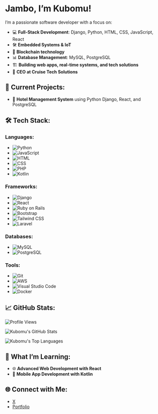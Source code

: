 # Jambo, I’m Kubomu!

I’m a passionate software developer with a focus on:

- 💻 **Full-Stack Development**: Django, Python, HTML, CSS, JavaScript, React
- 🛠 **Embedded Systems & IoT**
- 🔐 **Blockchain technology**
- 📊 **Database Management**: MySQL, PostgreSQL
- 🏗 **Building web apps, real-time systems, and tech solutions**
- 💼 **CEO at Cruise Tech Solutions**

## 🚀 Current Projects:

- 🔧 **Hotel Management System** using Python Django, React, and PostgreSQL

## 🛠 Tech Stack:

### Languages:

- ![Python](https://img.shields.io/badge/-Python-3776AB?style=flat-square&logo=python&logoColor=white)
- ![JavaScript](https://img.shields.io/badge/-JavaScript-F7DF1E?style=flat-square&logo=javascript&logoColor=black)
- ![HTML](https://img.shields.io/badge/-HTML-E34F26?style=flat-square&logo=html5&logoColor=white)
- ![CSS](https://img.shields.io/badge/-CSS-1572B6?style=flat-square&logo=css3&logoColor=white)
- ![PHP](https://img.shields.io/badge/-PHP-777BB4?style=flat-square&logo=php&logoColor=white)
- ![Kotlin](https://img.shields.io/badge/-Kotlin-7F52FF?style=flat-square&logo=kotlin&logoColor=white)

### Frameworks:

- ![Django](https://img.shields.io/badge/-Django-092E20?style=flat-square&logo=django&logoColor=white)
- ![React](https://img.shields.io/badge/-React-61DAFB?style=flat-square&logo=react&logoColor=black)
- ![Ruby on Rails](https://img.shields.io/badge/-Ruby%20on%20Rails-CC0000?style=flat-square&logo=ruby-on-rails&logoColor=white)
- ![Bootstrap](https://img.shields.io/badge/-Bootstrap-7952B3?style=flat-square&logo=bootstrap&logoColor=white)
- ![Tailwind CSS](https://img.shields.io/badge/-Tailwind%20CSS-38B2AC?style=flat-square&logo=tailwind-css&logoColor=white)
- ![Laravel](https://img.shields.io/badge/-Laravel-FF2D20?style=flat-square&logo=laravel&logoColor=white)

### Databases:

- ![MySQL](https://img.shields.io/badge/-MySQL-4479A1?style=flat-square&logo=mysql&logoColor=white)
- ![PostgreSQL](https://img.shields.io/badge/-PostgreSQL-336791?style=flat-square&logo=postgresql&logoColor=white)

### Tools:

- ![Git](https://img.shields.io/badge/-Git-F05032?style=flat-square&logo=git&logoColor=white)
- ![AWS](https://img.shields.io/badge/-AWS-232F3E?style=flat-square&logo=amazon-aws&logoColor=white)
- ![Visual Studio Code](https://img.shields.io/badge/-Visual%20Studio%20Code-007ACC?style=flat-square&logo=visual-studio-code&logoColor=white)
- ![Docker](https://img.shields.io/badge/-Docker-2496ED?style=flat-square&logo=docker&logoColor=white)

## 📈 GitHub Stats:

![Profile Views](https://visitor-badge.glitch.me/badge?page_id=Kubomu.Kubomu)

![Kubomu's GitHub Stats](https://github-readme-stats.vercel.app/api?username=Kubomu&show_icons=true&theme=dark)

![Kubomu's Top Languages](https://github-readme-stats.vercel.app/api/top-langs/?username=Kubomu&layout=compact&theme=dark)

## 🌱 What I’m Learning:

- 🌐 **Advanced Web Development with React**
- 📱 **Mobile App Development with Kotlin**

## 🌐 Connect with Me:

- [X](https://x.com/KubomuEdi)
- [Portfolio](https://main.d29iii5eeiyzey.amplifyapp.com/)
